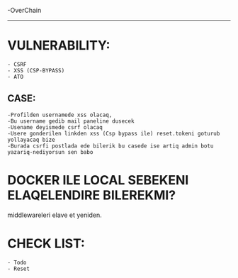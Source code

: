 -OverChain


-----------------------------


# VULNERABILITY:
    - CSRF 
    - XSS (CSP-BYPASS)
    - ATO
## CASE:
    -Profilden usernamede xss olacaq,
    -Bu username gedib mail paneline dusecek
    -Usename deyismede csrf olacaq
    -Usere gonderilen linkden xss (Csp bypass ile) reset.tokeni goturub yollayacaq bize
    -Burada csrfi postlada ede bilerik bu casede ise artiq admin botu yazariq-nediyorsun sen babo
# DOCKER ILE LOCAL SEBEKENI ELAQELENDIRE BILEREKMI?


middlewareleri elave et yeniden.



# CHECK LIST:
    - Todo
    - Reset
    
